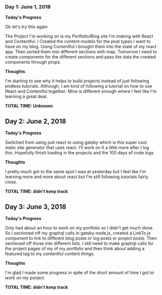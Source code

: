 ### Day 1: June 1, 2018

**Today's Progress**

Ok let's try this again

The Project I'm working on is my Portfolio/Blog site I'm making with React and Contentful. I Created the content models for the post types I want to have on my blog. Using Contentful I brought them into the state of my react app. Then sorted them into different sections with map. Tomorrow I need to create components for the different sections and pass the data the created components through props.

**Thoughts**

I'm starting to see why it helps to build projects instead of just following endless tutorials. Although, I am kind of following a tutorial on how to use React and Contentful together. Mine is different enough where I feel like I'm learning a great deal.

**TOTAL TIME: Unknown**

## Day 2: June 2, 2018

**Today's Progress**

Switched from using just react to using gatsby which is this super cool static site generator that uses react. I'll work on it a little more after I log this. Hopefully finish loading in the projects and the 100 days of code logs

**Thoughts**

I pretty much got to the same spot I was at yesterday but I feel like I'm learning more and more about react but I'm still following tutorials fairly close.

**TOTAL TIME: didn't keep track**

## Day 3: June 3, 2018

**Today's Progress**

Only had about an hour to work on my portfolio so I didn't get much done. So I sectioned off my graphql calls in gatsby-node.js, created a LinkTo.js component to link to different blog posts or log posts or project posts. Then sectioned off those into different lists. I still need to make graphql calls for the project pages of my of my portfolio and then think about adding a featured tag to my contentful content things.

**Thoughts**

I'm glad I made some progress in spite of the short amount of time I got to work on my porject

**TOTAL TIME: didn't keep track**
